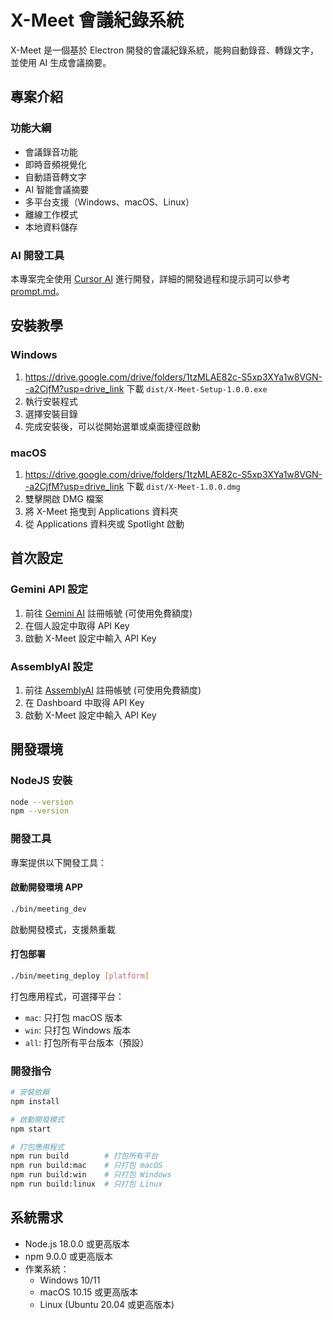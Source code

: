 # X-Meet 會議紀錄系統

X-Meet 是一個基於 Electron 開發的會議紀錄系統，能夠自動錄音、轉錄文字，並使用 AI 生成會議摘要。

## 專案介紹

### 功能大綱

- 會議錄音功能
- 即時音頻視覺化
- 自動語音轉文字
- AI 智能會議摘要
- 多平台支援（Windows、macOS、Linux）
- 離線工作模式
- 本地資料儲存

### AI 開發工具

本專案完全使用 [Cursor AI](https://cursor.sh) 進行開發，詳細的開發過程和提示詞可以參考 [prompt.md](prompt.md)。

## 安裝教學

### Windows
1. https://drive.google.com/drive/folders/1tzMLAE82c-S5xp3XYa1w8VGN--a2CjfM?usp=drive_link 下載 `dist/X-Meet-Setup-1.0.0.exe`
2. 執行安裝程式
3. 選擇安裝目錄
4. 完成安裝後，可以從開始選單或桌面捷徑啟動

### macOS
1. https://drive.google.com/drive/folders/1tzMLAE82c-S5xp3XYa1w8VGN--a2CjfM?usp=drive_link 下載 `dist/X-Meet-1.0.0.dmg`
2. 雙擊開啟 DMG 檔案
3. 將 X-Meet 拖曳到 Applications 資料夾
4. 從 Applications 資料夾或 Spotlight 啟動

## 首次設定

### Gemini API 設定

1. 前往 [Gemini AI](https://ai.google.dev/) 註冊帳號 (可使用免費額度)
2. 在個人設定中取得 API Key
3. 啟動 X-Meet 設定中輸入 API Key

### AssemblyAI 設定

1. 前往 [AssemblyAI](https://www.assemblyai.com) 註冊帳號 (可使用免費額度)
2. 在 Dashboard 中取得 API Key
3. 啟動 X-Meet 設定中輸入 API Key

## 開發環境

### NodeJS 安裝

```bash
node --version
npm --version
```

### 開發工具
專案提供以下開發工具：

#### 啟動開發環境 APP

```bash
./bin/meeting_dev
```

啟動開發模式，支援熱重載

#### 打包部署
```bash
./bin/meeting_deploy [platform]
```
打包應用程式，可選擇平台：
- `mac`: 只打包 macOS 版本
- `win`: 只打包 Windows 版本
- `all`: 打包所有平台版本（預設）

### 開發指令
```bash
# 安裝依賴
npm install

# 啟動開發模式
npm start

# 打包應用程式
npm run build        # 打包所有平台
npm run build:mac    # 只打包 macOS
npm run build:win    # 只打包 Windows
npm run build:linux  # 只打包 Linux
```

## 系統需求
- Node.js 18.0.0 或更高版本
- npm 9.0.0 或更高版本
- 作業系統：
  - Windows 10/11
  - macOS 10.15 或更高版本
  - Linux (Ubuntu 20.04 或更高版本)
